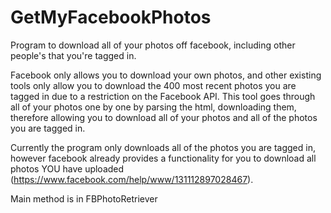 GetMyFacebookPhotos
===================

Program to download all of your photos off facebook, including other people's that you're tagged in.

Facebook only allows you to download your own photos, and other existing tools only allow you to download the 400 most recent photos you are tagged in due to a restriction on the Facebook API. This tool goes through all of your photos one by one by parsing the html, downloading them, therefore allowing you to download all of your photos and all of the photos you are tagged in.

Currently the program only downloads all of the photos you are tagged in, however facebook already provides a functionality for you to download all photos YOU have uploaded (https://www.facebook.com/help/www/131112897028467).

Main method is in FBPhotoRetriever
